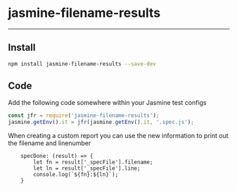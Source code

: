 # jasmine-filename-results
---

## Install

```bash
npm install jasmine-filename-results --save-dev
```

## Code

Add the following code somewhere within your Jasmine test configs

```javascript
const jfr = require('jasmine-filename-results');
jasmine.getEnv().it = jfr(jasmine.getEnv().it, '.spec.js');
```

When creating a custom report you can use the new information to print out the filename and linenumber

```
    specDone: (result) => {
        let fn = result['_specFile'].filename;
        let ln = result['_specFile'].line;
        console.log(`${fn}:${ln}`);
    }
```
